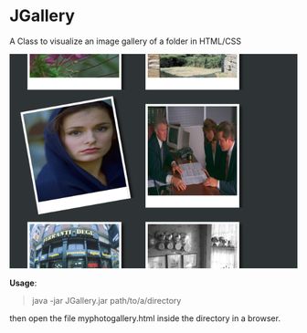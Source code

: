 JGallery
========

A Class to visualize an image gallery of a folder in HTML/CSS

![Screenshot](demo.png)

**Usage**:  
>java -jar JGallery.jar path/to/a/directory

then open the file myphotogallery.html inside the directory in a browser.
